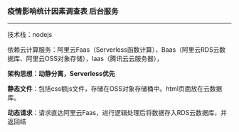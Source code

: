 ### 疫情影响统计因素调查表 后台服务

---

技术栈：nodejs

依赖云计算服务：阿里云Faas（Serverless函数计算），Baas（阿里云RDS云数据库、阿里云OSS对象存储），Iaas（腾讯云云服务器），

**架构思想：动静分离，Serverless优先**

**静态文件**：包括css额js文件，存储在OSS对象存储桶中。html页面放在云数据库。

**动态请求**：请求直达阿里云Faas，进行逻辑处理后将数据存入RDS云数据库，并返回结


